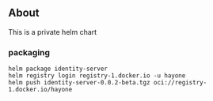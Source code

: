 ## About
This is a private helm chart

### packaging
``` shell
helm package identity-server
helm registry login registry-1.docker.io -u hayone
helm push identity-server-0.0.2-beta.tgz oci://registry-1.docker.io/hayone
```